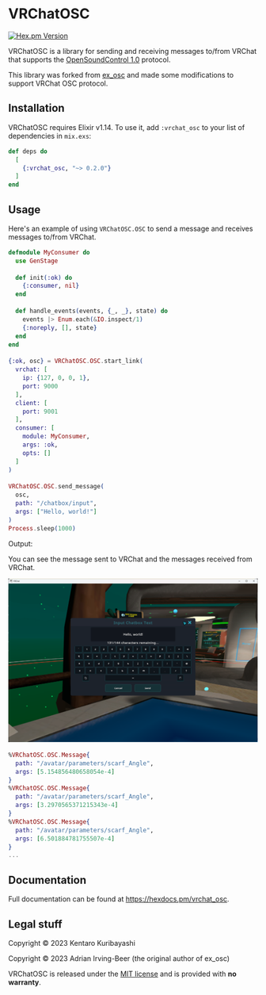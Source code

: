 # VRChatOSC

[![Hex.pm Version](https://img.shields.io/hexpm/v/vrchat_osc.svg?style=flat-square)](https://hex.pm/packages/vrchat_osc)

VRChatOSC is a library for sending and receiving messages to/from VRChat that supports the [OpenSoundControl 1.0](https://opensoundcontrol.stanford.edu/spec-1_0.html) protocol.

This library was forked from [ex_osc](https://github.com/wisq/ex_osc) and made some modifications to support VRChat OSC protocol.

## Installation

VRChatOSC requires Elixir v1.14.  To use it, add `:vrchat_osc` to your list of dependencies in `mix.exs`:

```elixir
def deps do
  [
    {:vrchat_osc, "~> 0.2.0"}
  ]
end
```

## Usage

Here's an example of using `VRChatOSC.OSC` to send a message and receives messages to/from VRChat.

```elixir
defmodule MyConsumer do
  use GenStage

  def init(:ok) do
    {:consumer, nil}
  end

  def handle_events(events, {_, _}, state) do
    events |> Enum.each(&IO.inspect/1)
    {:noreply, [], state}
  end
end

{:ok, osc} = VRChatOSC.OSC.start_link(
  vrchat: [
    ip: {127, 0, 0, 1},
    port: 9000
  ],
  client: [
    port: 9001
  ],
  consumer: [
    module: MyConsumer,
    args: :ok,
    opts: []
  ]
)

VRChatOSC.OSC.send_message(
  osc,
  path: "/chatbox/input",
  args: ["Hello, world!"]
)
Process.sleep(1000)
```

Output:

You can see the message sent to VRChat and the messages received from VRChat.

![The message sent to VRChat](examples/basic-result.png)

```elixir
%VRChatOSC.OSC.Message{
  path: "/avatar/parameters/scarf_Angle",
  args: [5.154856480658054e-4]
}
%VRChatOSC.OSC.Message{
  path: "/avatar/parameters/scarf_Angle",
  args: [3.2970565371215343e-4]
}
%VRChatOSC.OSC.Message{
  path: "/avatar/parameters/scarf_Angle",
  args: [6.501884781755507e-4]
}
...
```

## Documentation

Full documentation can be found at <https://hexdocs.pm/vrchat_osc>.

## Legal stuff

Copyright © 2023 Kentaro Kuribayashi

Copyright © 2023 Adrian Irving-Beer (the original author of ex_osc)

VRChatOSC is released under the [MIT license](https://github.com/kentaro/vrchat_osc/blob/main/LICENSE) and is provided with **no warranty**.
